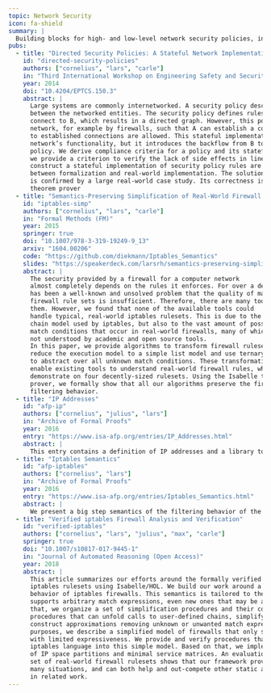 ```yaml
---
topic: Network Security
icon: fa-shield
summary: |
  Building blocks for high- and low-level network security policies, in collaboration with Cornelius Diekmann.
pubs:
  - title: "Directed Security Policies: A Stateful Network Implementation"
    id: "directed-security-policies"
    authors: ["cornelius", "lars", "carle"]
    in: "Third International Workshop on Engineering Safety and Security Systems (ESSS)"
    year: 2014
    doi: "10.4204/EPTCS.150.3"
    abstract: |
      Large systems are commonly internetworked. A security policy describes the communication relationship
      between the networked entities. The security policy defines rules, for example that A can
      connect to B, which results in a directed graph. However, this policy is often implemented in the
      network, for example by firewalls, such that A can establish a connection to B and all packets belonging
      to established connections are allowed. This stateful implementation is usually required for the
      network’s functionality, but it introduces the backflow from B to A, which might contradict the security
      policy. We derive compliance criteria for a policy and its stateful implementation. In particular,
      we provide a criterion to verify the lack of side effects in linear time. Algorithms to automatically
      construct a stateful implementation of security policy rules are presented, which narrows the gap
      between formalization and real-world implementation. The solution scales to large networks, which
      is confirmed by a large real-world case study. Its correctness is guaranteed by the Isabelle/HOL
      theorem prover
  - title: "Semantics-Preserving Simplification of Real-World Firewall Rule Sets"
    id: "iptables-simp"
    authors: ["cornelius", "lars", "carle"]
    in: "Formal Methods (FM)"
    year: 2015
    springer: true
    doi: "10.1007/978-3-319-19249-9_13"
    arxiv: "1604.00206"
    code: "https://github.com/diekmann/Iptables_Semantics"
    slides: "https://speakerdeck.com/larsrh/semantics-preserving-simplification-of-real-world-firewall-rule-sets"
    abstract: |
      The security provided by a firewall for a computer network
      almost completely depends on the rules it enforces. For over a decade, it
      has been a well-known and unsolved problem that the quality of many
      firewall rule sets is insufficient. Therefore, there are many tools to analyze
      them. However, we found that none of the available tools could
      handle typical, real-world iptables rulesets. This is due to the complex
      chain model used by iptables, but also to the vast amount of possible
      match conditions that occur in real-world firewalls, many of which are
      not understood by academic and open source tools.
      In this paper, we provide algorithms to transform firewall rulesets. We
      reduce the execution model to a simple list model and use ternary logic
      to abstract over all unknown match conditions. These transformations
      enable existing tools to understand real-world firewall rules, which we
      demonstrate on four decently-sized rulesets. Using the Isabelle theorem
      prover, we formally show that all our algorithms preserve the firewall’s
      filtering behavior.
  - title: "IP Addresses"
    id: "afp-ip"
    authors: ["cornelius", "julius", "lars"]
    in: "Archive of Formal Proofs"
    year: 2016
    entry: "https://www.isa-afp.org/entries/IP_Addresses.html"
    abstract: |
      This entry contains a definition of IP addresses and a library to work with them. Generic IP addresses are modeled as machine words of arbitrary length. Derived from this generic definition, IPv4 addresses are 32bit machine words, IPv6 addresses are 128bit words. Additionally, IPv4 addresses can be represented in dot-decimal notation and IPv6 addresses in (compressed) colon-separated notation. We support toString functions and parsers for both notations. Sets of IP addresses can be represented with a netmask (e.g. 192.168.0.0/255.255.0.0) or in CIDR notation (e.g. 192.168.0.0/16). To provide executable code for set operations on IP address ranges, the library includes a datatype to work on arbitrary intervals of machine words.
  - title: "Iptables Semantics"
    id: "afp-iptables"
    authors: ["cornelius", "lars"]
    in: "Archive of Formal Proofs"
    year: 2016
    entry: "https://www.isa-afp.org/entries/Iptables_Semantics.html"
    abstract: |
      We present a big step semantics of the filtering behavior of the Linux/netfilter iptables firewall. We provide algorithms to simplify complex iptables rulests to a simple firewall model and to verify spoofing protection of a ruleset. Internally, we embed our semantics into ternary logic, ultimately supporting every iptables match condition by abstracting over unknowns. Using this AFP entry and all entries it depends on, we created an easy-to-use, stand-alone Haskell tool called fffuu. The tool does not require any input — except for the iptables-save dump of the analyzed firewall — and presents interesting results about the user's ruleset. Real-Word firewall errors have been uncovered, and the correctness of rulesets has been proved, with the help of our tool.
  - title: "Verified iptables Firewall Analysis and Verification"
    id: "verified-iptables"
    authors: ["cornelius", "lars", "julius", "max", "carle"]
    springer: true
    doi: "10.1007/s10817-017-9445-1"
    in: "Journal of Automated Reasoning (Open Access)"
    year: 2018
    abstract: |
      This article summarizes our efforts around the formally verified static analysis of
      iptables rulesets using Isabelle/HOL. We build our work around a formal semantics of the
      behavior of iptables firewalls. This semantics is tailored to the specifics of the filter table and
      supports arbitrary match expressions, even new ones that may be added in the future. Around
      that, we organize a set of simplification procedures and their correctness proofs: we include
      procedures that can unfold calls to user-defined chains, simplify match expressions, and
      construct approximations removing unknown or unwanted match expressions. For analysis
      purposes, we describe a simplified model of firewalls that only supports a single list of rules
      with limited expressiveness. We provide and verify procedures that translate from the complex
      iptables language into this simple model. Based on that, we implement the verified generation
      of IP space partitions and minimal service matrices. An evaluation of our work on a large
      set of real-world firewall rulesets shows that our framework provides interesting results in
      many situations, and can both help and out-compete other static analysis frameworks found
      in related work.
---
```

